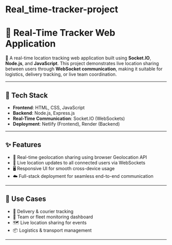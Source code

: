 # Real_time-tracker-project

# 📍 Real-Time Tracker Web Application

🚀 A real-time location tracking web application built using **Socket.IO**, **Node.js**, and **JavaScript**. This project demonstrates live location sharing between users through **WebSocket communication**, making it suitable for logistics, delivery tracking, or live team coordination.

---

## 🔧 Tech Stack

- **Frontend**: HTML, CSS, JavaScript
- **Backend**: Node.js, Express.js
- **Real-Time Communication**: Socket.IO (WebSockets)
- **Deployment**: Netlify (Frontend), Render (Backend)

---

## ✨ Features

- 📍 Real-time geolocation sharing using browser Geolocation API
- 🔁 Live location updates to all connected users via WebSockets
- 🖥️ Responsive UI for smooth cross-device usage
- ☁️ Full-stack deployment for seamless end-to-end communication

---

## 📂 Use Cases

- 🚚 Delivery & courier tracking
- 🧭 Team or fleet monitoring dashboard
- 🗺️ Live location sharing for events
- 📦 Logistics & transport management

---

